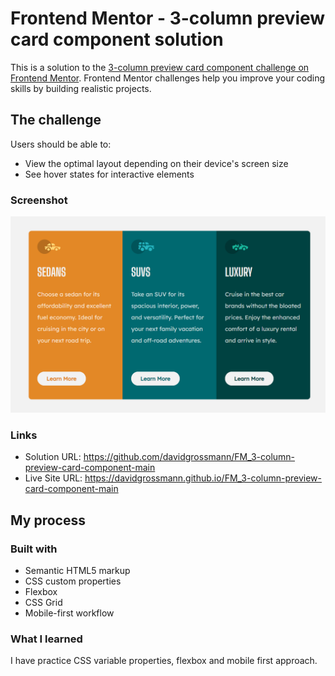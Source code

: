 # Frontend Mentor - 3-column preview card component solution

This is a solution to the [3-column preview card component challenge on Frontend Mentor](https://www.frontendmentor.io/challenges/3column-preview-card-component-pH92eAR2-). Frontend Mentor challenges help you improve your coding skills by building realistic projects. 

## The challenge

Users should be able to:

- View the optimal layout depending on their device's screen size
- See hover states for interactive elements

### Screenshot

![](./screenshot_01.png)

### Links

- Solution URL: https://github.com/davidgrossmann/FM_3-column-preview-card-component-main
- Live Site URL: https://davidgrossmann.github.io/FM_3-column-preview-card-component-main 

## My process

### Built with

- Semantic HTML5 markup
- CSS custom properties
- Flexbox
- CSS Grid
- Mobile-first workflow

### What I learned

I have practice CSS variable properties, flexbox and mobile first approach. 
